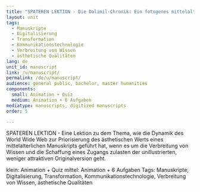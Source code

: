 ```yaml
---
title: "SPATEREN LEKTION - Die Dalimil-Chronik: Ein fotogenes mittelalterliches Manuskript?"
layout: unit
tags:
  - Manuskripte
  - Digitalisierung
  - Transformation
  - Kommunikationstechnologie
  - Verbreitung von Wissen
  - ästhetische Qualitäten
lang: de
unit_id: manuscript
link: /u/manuscript/
permalink: /de/u/manuscript/
audience: general public, bachelor, master humanities
components:
  small: Animation + Quiz
  medium: Animation + 6 Aufgaben   
mediatype: manuscripts, digitized manuscripts
order: 5

---
```


SPATEREN LEKTION - Eine Lektion zu dem Thema, wie die Dynamik des World Wide Web zur Priorisierung des ästhetischen Werts eines mittelalterlichen Manuskripts geführt hat, wenn es um die Verbreitung von Wissen und die Schaffung eines Zugangs zulasten der unillustrierten, weniger attraktiven Originalversion geht.


<!-- more -->
klein: Animation + Quiz
mittel: Animation + 6 Aufgaben
Tags: Manuskripte, Digitalisierung, Transformation, Kommunikationstechnologie, Verbreitung von Wissen, ästhetische Qualitäten
